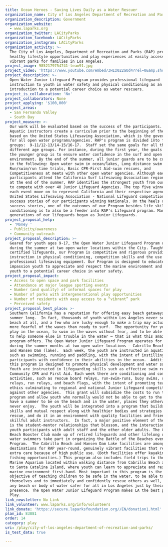 ```yaml
---
title: Ocean Heroes - Saving Lives Daily as a Water Rescuer
organization_name: City of Los Angeles Department of Recreation and Parks
organization_description: Government
organization_website:
  - www.laparks.org
organization_twitter: LACityParks
organization_facebook: LACityParks
organization_instagram: LACityParks
organization_activity: >-
  The City of Los Angeles, Department of Recreation and Parks (RAP) provides
  healthy lifestyle opportunities and play experiences at easily accessible
  vibrant parks for families in Los Angeles.
project_image: 9852179754741-team91.jpg
project_video: 'https://www.youtube.com/embed/3HIz022aUd4?rel=0&amp;showinfo=0'
project_description: >-
  Open Water Junior Lifeguard Program provides professional lifeguard
  instruction to youth in water safety and physical conditioning as an
  introduction to a potential career choice as water rescuers.
project_is_collaboration: 'No'
project_collaborators: None
project_applying: '$100,000'
project_areas:
  - San Fernando Valley
  - South Bay
project_measure: >-
  Our work will be evaluated based on the success of the participants. RAP
  Aquatic instructors create a curriculum prior to the beginning of the program
  based on the United States Lifesaving Association, which is the governing body
  for all open water programs/agencies. RAP's program is divided into four age
  groups:  9-11/12-13/14-15/16-17.  Staff set the same goals for all the
  different age groups. For instance, during the first year, the goals set for
  the younger group is to ensure water confidence in the surf and open water
  environment. By the end of the summer, all junior guards are to be confident
  in the following: Open water swim in ocean/lakes, Long distance swim and run,
  Run/swim/run time trials, Basic CPR-First Aid-swim rescues, and
  Competitiveness at meets with other open water agencies. Although each of our
  participants attend the California Surf Lifesaving Association regional event
  at the end of the summer, RAP identifies the strongest youth from our program
  to compete with over 40 Junior Lifeguard Agencies. The top five winners of
  each event move on to represent California and their respective agency at the
  United States Lifesaving Association - National Lifeguard competition. RAP has
  success stories of our participants winning Nationals. On the heels of these
  success stories, one of the outcomes of our Program besides life skills and
  conditioning is to also be a feeder into RAP's Lifeguard program. Many
  generations of our lifeguards began as Junior Lifeguards.
project_proposal_help:
  - 'Money '
  - Publicity/awareness
  - Community outreach
project_proposal_description: >-
  Geared for youth ages 9-17, the Open Water Junior Lifeguard Program operates
  during the summer at two open water locations within the City. Taught by
  certified lifeguards, our Program is competitive and rigorous providing
  instruction in physical conditioning, competition skills and the use of
  professional lifesaving equipment. Our Program is designed to educate and
  impassion youth to appreciate and respect the marine environment and introduce
  youth to a potential career choice in water safety.
project_proposal_impact:
  - Access to open space and park facilities
  - Attendance at major league sporting events
  - Number (and quality) of informal spaces for play
  - Number of parks with intergenerational play opportunities
  - Number of residents with easy access to a “vibrant” park
  - Perceived safety
project_proposal_best_place: >-
  Southern California has a reputation for offering easy beach getaways all
  summer long.  In fact, thousands of youth within Los Angeles never see the
  beach at all, and a few who are lucky enough to make a trip may actually be
  more fearful of the waves than ready to surf.  The opportunity for youth to
  play in the ocean, to swim in the waves without fear, and to be able and ready
  to help someone else in trouble in the water – that is what this amazing
  program offers. The Open Water Junior Lifeguard Program operates for six weeks
  during the summer months at two open water locations – Cabrillo Beach (ocean)
  and Hansen Dam (lake).  Each week, the youth are instructed in aquatic skills
  such as swimming, running and paddling, with the intent of instilling
  participants with confidence in their abilities in the ocean.  Additionally,
  this program is designed to promote physical development and water safety. 
  Youth are instructed in lifeguarding skills such as effective swim rescues,
  Community CPR and First Aid. Each week there are conditioning and competitive
  activities, such as rescue board relays, run-swim-runs, buoy swims, rescue can
  relays, run relays, and beach flags, with the intent of promoting teamwork
  ethics culminating to regional and national Junior Lifeguard competitions
  against other agencies.  This grant will subsidize the costs to run this
  program and allow youth who normally would not be able to get to the ocean,
  have a summer to be on the beach and in the water, places they otherwise might
  never enjoy.  The youth will be integrated into a program that builds social
  skills and mutual respect along with healthier bodies and strategies of water
  rescue, and do it in an environment with quality facilities and friendly,
  skillful adult instructors.  In fact, a major positive element of the program
  is the student-mentor relationships that blossom, and the interaction of the
  youth participants with adult staff and the other older adults. The Cabrillo
  Beach Booster Club made up of retired lifeguards and other lifelong ocean
  water swimmers take part in organizing the Battle of the Beaches event for our
  Program.  The Cabrillo Beach and Hansen Dam Lake facilities are among the top
  destinations for RAP year-round, genuinely vibrant facilities that receive
  extra care because of high public use. (Both facilities offer kayaking and
  fishing opportunities.) This program also includes field trips to the Cabrillo
  Marine Aquarium located within walking distance from Cabrillo Beach and a trip
  to Santa Catalina Island, where youth can learn to appreciate and respect the
  marine environment first-hand. Most important in this program is the basic
  objective of teaching children to be safe in the water, to be able to rescue
  themselves and to immediately and confidently rescue others as well, making
  any beach or body of water safer for all in Los Angeles just by their
  presence. The Open Water Junior Lifeguard Program makes LA the best place to
  Play.
link_newsletter: No Link
link_volunteer: www.laparks.org/info/volunteers
link_donate: 'https://secure.laparksfoundation.org//EN/donation1.html'
plan_id: 83881
order: 14
category: play
uri: /play/city-of-los-angeles-department-of-recreation-and-parks/
is_test_data: true

---
```

